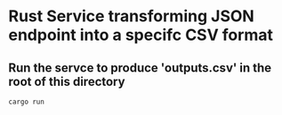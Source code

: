 # Rust Service transforming JSON endpoint into a specifc CSV format 

## Run the servce to produce 'outputs.csv' in the root of this directory 

`cargo run`

